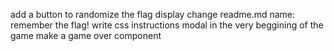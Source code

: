 add a button to randomize the flag display
change readme.md
name: remember the flag!
write css
instructions modal in the very beggining of the game
make a game over component
